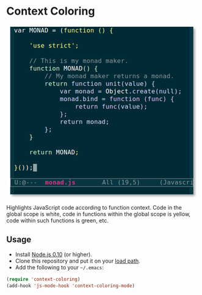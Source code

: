 # Context Coloring

<p align="center">
  <img alt="Screenshot of JavaScript code highlighted by context." src="screenshot.png" title="Screenshot">
</p>

Highlights JavaScript code according to function context. Code in the global
scope is white, code in functions within the global scope is yellow, code within
such functions is green, etc.

## Usage

- Install [Node.js 0.10][node] (or higher).
- Clone this repository and put it on your [load path][].
- Add the following to your `~/.emacs`:

```lisp
(require 'context-coloring)
(add-hook 'js-mode-hook 'context-coloring-mode)
```

[node]: http://nodejs.org/download/
[load path]: https://www.gnu.org/software/emacs/manual/html_node/emacs/Lisp-Libraries.html
